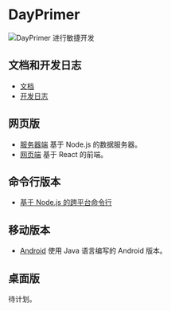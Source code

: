 # DayPrimer

![DayPrimer 进行敏捷开发](https://img.shields.io/badge/-%E6%95%8F%E6%8D%B7%E5%BC%80%E5%8F%91-blueviolet)

## 文档和开发日志

- [文档](https://lightyears1998.github.io/day-primer-docs)
- [开发日志](https://lightyears1998.github.io/day-primer-docs/roadmap)

## 网页版

- [服务器端](https://github.com/lightyears1998/day-primer-server) 基于 Node.js 的数据服务器。
- [网页端](https://github.com/lightyears1998/day-primer-web) 基于 React 的前端。

## 命令行版本

- [基于 Node.js 的跨平台命令行](https://github.com/lightyears1998/day-primer-cli)

## 移动版本

- [Android](https://github.com/lightyears1998/day-primer-mobile) 使用 Java 语言编写的 Android 版本。

## 桌面版

待计划。
